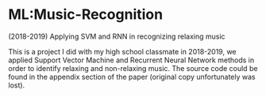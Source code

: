 # ML:Music-Recognition
(2018-2019) Applying SVM and RNN in recognizing relaxing music

This is a project I did with my high school classmate in 2018-2019, we applied Support Vector Machine and Recurrent Neural Network methods in order to identify relaxing and non-relaxing music. The source code could be found in the appendix section of the paper (original copy unfortunately was lost).
